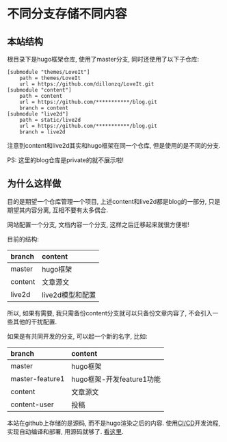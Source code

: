 # 不同分支存储不同内容


## 本站结构

根目录下是hugo框架仓库, 使用了master分支, 同时还使用了以下子仓库:

<!--more-->


```Git
[submodule "themes/LoveIt"]
	path = themes/LoveIt
	url = https://github.com/dillonzq/LoveIt.git
[submodule "content"]
	path = content
	url = https://github.com/***********/blog.git
	branch = content
[submodule "live2d"]
	path = static/live2d
	url = https://github.com/***********/blog.git
	branch = live2d
```
注意到content和live2d其实和hugo框架在同一个仓库, 但是使用的是不同的分支.


PS: 这里的blog仓库是private的就不展示啦!

## 为什么这样做

目的是期望一个仓库管理一个项目, 上述content和live2d都是blog的一部分, 只是期望其内容分离, 互相不要有太多偶合.

网站配置一个分支, 文档内容一个分支, 这样之后迁移起来就很方便啦!

目前的结构:

| branch | content |
| :---- | :---- |
| master | hugo框架 |
| content | 文章源文 |
| live2d | live2d模型和配置 |

所以, 如果有需要, 我只需备份content分支就可以只备份文章内容了, 不会引入一些其他的干扰配置.

如果是有共同开发的分支, 可以起一个新的名字, 比如:

| branch | content |
| :---- | :---- |
| master | hugo框架 |
| master-feature1 | hugo框架-开发feature1功能 |
| content | 文章源文 |
| content-user | 投稿 |

本站在github上存储的是源码, 而不是hugo渲染之后的内容. 使用[CI/CD](/202103/git-cicd/)开发流程, 实现自动编译和部署, 用源码就够了. [看这里](/202103/git-cicd/).
